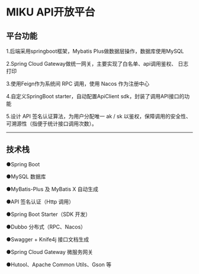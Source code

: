 # MIKU API开放平台

## 平台功能

1.后端采用springboot框架，Mybatis Plus做数据层操作，数据库使用MySQL

2.Spring Cloud Gateway做统一网关，主要实现了白名单、api调用鉴权、 日志打印

3.使用Feign作为系统间 RPC 调用，使用 Nacos 作为注册中心

4.自定义SpringBoot starter，自动配置ApiClient sdk，封装了调用API接口的功能

5.设计 API 签名认证算法，为用户分配唯一 ak / sk 以鉴权，保障调用的安全性、可溯源性（指便于统计接口调用次数）。


----
## 技术栈
●Spring Boot

●MySQL 数据库

●MyBatis-Plus 及 MyBatis X 自动生成

●API 签名认证（Http 调用）

●Spring Boot Starter（SDK 开发）

●Dubbo 分布式（RPC、Nacos）

●Swagger + Knife4j 接口文档生成

●Spring Cloud Gateway 微服务网关

●Hutool、Apache Common Utils、Gson 等
